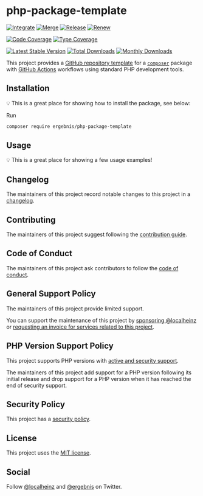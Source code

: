 # php-package-template

[![Integrate](https://github.com/ergebnis/php-package-template/workflows/Integrate/badge.svg)](https://github.com/ergebnis/php-package-template/actions)
[![Merge](https://github.com/ergebnis/php-package-template/workflows/Merge/badge.svg)](https://github.com/ergebnis/php-package-template/actions)
[![Release](https://github.com/ergebnis/php-package-template/workflows/Release/badge.svg)](https://github.com/ergebnis/php-package-template/actions)
[![Renew](https://github.com/ergebnis/php-package-template/workflows/Renew/badge.svg)](https://github.com/ergebnis/php-package-template/actions)

[![Code Coverage](https://codecov.io/gh/ergebnis/php-package-template/branch/main/graph/badge.svg)](https://codecov.io/gh/ergebnis/php-package-template)
[![Type Coverage](https://shepherd.dev/github/ergebnis/php-package-template/coverage.svg)](https://shepherd.dev/github/ergebnis/php-package-template)

[![Latest Stable Version](https://poser.pugx.org/ergebnis/php-package-template/v/stable)](https://packagist.org/packages/ergebnis/php-package-template)
[![Total Downloads](https://poser.pugx.org/ergebnis/php-package-template/downloads)](https://packagist.org/packages/ergebnis/php-package-template)
[![Monthly Downloads](http://poser.pugx.org/ergebnis/php-package-template/d/monthly)](https://packagist.org/packages/ergebnis/php-package-template)

This project provides a [GitHub repository template](https://docs.github.com/en/repositories/creating-and-managing-repositories/creating-a-repository-from-a-template) for a [`composer`](https://getcomposer.org) package with [GitHub Actions](https://docs.github.com/en/actions) workflows using standard PHP development tools.

## Installation

💡 This is a great place for showing how to install the package, see below:

Run

```sh
composer require ergebnis/php-package-template
```

## Usage

💡 This is a great place for showing a few usage examples!

## Changelog

The maintainers of this project record notable changes to this project in a [changelog](CHANGELOG.md).

## Contributing

The maintainers of this project suggest following the [contribution guide](.github/CONTRIBUTING.md).

## Code of Conduct

The maintainers of this project ask contributors to follow the [code of conduct](.github/CODE_OF_CONDUCT.md).

## General Support Policy

The maintainers of this project provide limited support.

You can support the maintenance of this project by [sponsoring @localheinz](https://github.com/sponsors/localheinz) or [requesting an invoice for services related to this project](mailto:am@localheinz.com?subject=ergebnis/php-package-template:%20Requesting%20invoice%20for%20services).

## PHP Version Support Policy

This project supports PHP versions with [active and security support](https://www.php.net/supported-versions.php).

The maintainers of this project add support for a PHP version following its initial release and drop support for a PHP version when it has reached the end of security support.

## Security Policy

This project has a [security policy](.github/SECURITY.md).

## License

This project uses the [MIT license](LICENSE.md).

## Social

Follow [@localheinz](https://twitter.com/intent/follow?screen_name=localheinz) and [@ergebnis](https://twitter.com/intent/follow?screen_name=ergebnis) on Twitter.
